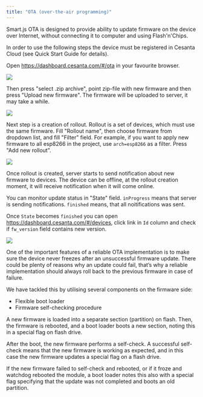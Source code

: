 ```yaml
---
title: "OTA (over-the-air programming)"
---
```


Smart.js OTA is designed to provide ability to update firmware on the device
over Internet, without connecting it to computer and using Flash'n'Chips.

In order to use the following steps the device must be registered in
Cesanta Cloud (see Quick Start Guide for details).

Open https://dashboard.cesanta.com/#/ota in your favourite browser.

<img src="ota1.png" align="center"/>

Then press "select .zip archive", point zip-file with new firmware and then
press "Upload new firmware".
The firmware will be uploaded to server, it may take a while.

<img src="ota2.png" align="center"/>

Next step is a creation of rollout. Rollout is a set of devices, which
must use the same firmware.
Fill "Rollout name", then choose firmware from dropdown list, and fill
"Filter" field. For example, if you want to apply new firmware to all
esp8266 in the project, use `arch=esp8266` as a filter.
Press "Add new rollout".

<img src="ota3.png" align="center"/>

Once rollout is created, server starts to send notification about new firmware
to devices. The device can be offline, at the rollout creation moment, it will
receive notification when it will come online.

You can monitor update status in "State" field.
`inProgress` means that server is sending notifications.
`finished` means, that all noitifications was sent.

Once `State` becomes `finished` you can open https://dashboard.cesanta.com/#/devices,
click link in `Id` column and check if `fw_version` field contains
new version.

<img src="ota4.png" align="center"/>

One of the important features of a reliable OTA implementation is to make sure
the device never freezes after an unsuccessful firmware update. There could be
plenty of reasons why an update could fail, that’s why a reliable implementation
should always roll back to the previous firmware in case of failure.

We have tackled this by utilising several components on the firmware side:

- Flexible boot loader
- Firmware self-checking procedure

A new firmware is loaded into a separate section (partition) on flash. Then, the
firmware is rebooted, and a boot loader boots a new section, noting this in a
special flag on flash drive.

After the boot, the new firmware performs a self-check. A successful self-check
means that the new firmware is working as expected, and in this case the new
firmware updates a special flag on a flash drive.

If the new firmware failed to self-check and rebooted, or if it froze and
watchdog rebooted the module, a boot loader notes this also with a special flag
specifying that the update was not completed and boots an old partition.

